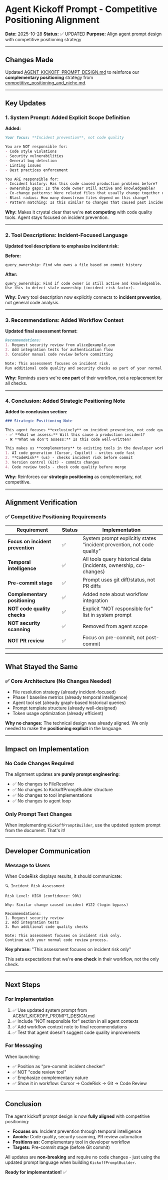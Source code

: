 # Agent Kickoff Prompt - Competitive Positioning Alignment

**Date:** 2025-10-28
**Status:** ✅ UPDATED
**Purpose:** Align agent prompt design with competitive positioning strategy

---

## Changes Made

Updated [AGENT_KICKOFF_PROMPT_DESIGN.md](./AGENT_KICKOFF_PROMPT_DESIGN.md) to reinforce our **complementary positioning** strategy from [competitive_positioning_and_niche.md](./competitive_positioning_and_niche.md).

---

## Key Updates

### 1. **System Prompt: Added Explicit Scope Definition**

**Added:**
```markdown
Your focus: **Incident prevention**, not code quality

You are NOT responsible for:
- Code style violations
- Security vulnerabilities
- General bug detection
- Linting issues
- Best practices enforcement

You ARE responsible for:
- Incident history: Has this code caused production problems before?
- Ownership gaps: Is the code owner still active and knowledgeable?
- Co-change patterns: Were related files that usually change together updated?
- Blast radius: How many downstream files depend on this change?
- Pattern matching: Is this similar to changes that caused past incidents?
```

**Why:** Makes it crystal clear that we're **not competing** with code quality tools. Agent stays focused on incident prevention.

---

### 2. **Tool Descriptions: Incident-Focused Language**

**Updated tool descriptions to emphasize incident risk:**

**Before:**
```
query_ownership: Find who owns a file based on commit history
```

**After:**
```
query_ownership: Find if code owner is still active and knowledgeable.
Use this to detect stale ownership (incident risk factor).
```

**Why:** Every tool description now explicitly connects to **incident prevention**, not general code analysis.

---

### 3. **Recommendations: Added Workflow Context**

**Updated final assessment format:**

```markdown
Recommendations:
1. Request security review from alice@example.com
2. Add integration tests for authentication flow
3. Consider manual code review before committing

Note: This assessment focuses on incident risk.
Run additional code quality and security checks as part of your normal development workflow.
```

**Why:** Reminds users we're **one part** of their workflow, not a replacement for all checks.

---

### 4. **Conclusion: Added Strategic Positioning Note**

**Added to conclusion section:**

```markdown
### Strategic Positioning Note

This agent focuses **exclusively** on incident prevention, not code quality:
- ✅ **What we assess:** Will this cause a production incident?
- ❌ **What we don't assess:** Is this code well-written?

This makes us **complementary** to existing tools in the developer workflow:
1. AI code generation (Cursor, Copilot) - writes code fast
2. **CodeRisk** (us) - checks incident risk before commit
3. Version control (Git) - commits changes
4. Code review tools - check code quality before merge
```

**Why:** Reinforces our **strategic positioning** as complementary, not competitive.

---

## Alignment Verification

### ✅ Competitive Positioning Requirements

| Requirement | Status | Implementation |
|-------------|--------|----------------|
| **Focus on incident prevention** | ✅ | System prompt explicitly states "incident prevention, not code quality" |
| **Temporal intelligence** | ✅ | All tools query historical data (incidents, ownership, co-changes) |
| **Pre-commit stage** | ✅ | Prompt uses git diff/status, not PR diffs |
| **Complementary positioning** | ✅ | Added note about workflow integration |
| **NOT code quality checks** | ✅ | Explicit "NOT responsible for" list in system prompt |
| **NOT security scanning** | ✅ | Removed from agent scope |
| **NOT PR review** | ✅ | Focus on pre-commit, not post-commit |

---

## What Stayed the Same

### ✅ Core Architecture (No Changes Needed)

- File resolution strategy (already incident-focused)
- Phase 1 baseline metrics (already temporal intelligence)
- Agent tool set (already graph-based historical queries)
- Prompt template structure (already well-designed)
- Token usage optimization (already efficient)

**Why no changes:** The technical design was already aligned. We only needed to make the **positioning explicit** in the language.

---

## Impact on Implementation

### No Code Changes Required

The alignment updates are **purely prompt engineering**:
- ✅ No changes to FileResolver
- ✅ No changes to KickoffPromptBuilder structure
- ✅ No changes to tool implementations
- ✅ No changes to agent loop

### Only Prompt Text Changes

When implementing `KickoffPromptBuilder`, use the updated system prompt from the document. That's it!

---

## Developer Communication

### Message to Users

When CodeRisk displays results, it should communicate:

```
🔍 Incident Risk Assessment

Risk Level: HIGH (confidence: 90%)

Why: Similar change caused incident #122 (login bypass)

Recommendations:
1. Request security review
2. Add integration tests
3. Run additional code quality checks

Note: This assessment focuses on incident risk only.
Continue with your normal code review process.
```

**Key phrase:** "This assessment focuses on incident risk only"

This sets expectations that we're **one check** in their workflow, not the only check.

---

## Next Steps

### For Implementation

1. ✅ Use updated system prompt from AGENT_KICKOFF_PROMPT_DESIGN.md
2. ✅ Include "NOT responsible for" section in all agent contexts
3. ✅ Add workflow context note to final recommendations
4. ✅ Test that agent doesn't suggest code quality improvements

### For Messaging

When launching:
- ✅ Position as "pre-commit incident checker"
- ✅ NOT "code review tool"
- ✅ Emphasize complementary nature
- ✅ Show it in workflow: Cursor → CodeRisk → Git → Code Review

---

## Conclusion

The agent kickoff prompt design is now **fully aligned** with competitive positioning:

- **Focuses on:** Incident prevention through temporal intelligence
- **Avoids:** Code quality, security scanning, PR review automation
- **Positions as:** Complementary tool in developer workflow
- **Targets:** Pre-commit stage (before Git commit)

All updates are **non-breaking** and require no code changes - just using the updated prompt language when building `KickoffPromptBuilder`.

**Ready for implementation!** ✅
